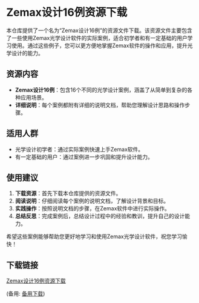 # Zemax设计16例资源下载

本仓库提供了一个名为“Zemax设计16例”的资源文件下载。该资源文件主要包含了一些使用Zemax光学设计软件的实际案例，适合初学者和有一定基础的用户学习使用。通过这些例子，您可以更方便地掌握Zemax软件的操作和应用，提升光学设计的能力。

## 资源内容

- **Zemax设计16例**：包含16个不同的光学设计案例，涵盖了从简单到复杂的各种应用场景。
- **详细说明**：每个案例都附有详细的说明文档，帮助您理解设计思路和操作步骤。

## 适用人群

- 光学设计初学者：通过实际案例快速上手Zemax软件。
- 有一定基础的用户：通过案例进一步巩固和提升设计能力。

## 使用建议

1. **下载资源**：首先下载本仓库提供的资源文件。
2. **阅读说明**：仔细阅读每个案例的说明文档，了解设计背景和目标。
3. **实践操作**：按照说明文档的步骤，在Zemax软件中进行实际操作。
4. **总结反思**：完成案例后，总结设计过程中的经验和教训，提升自己的设计能力。

希望这些案例能够帮助您更好地学习和使用Zemax光学设计软件，祝您学习愉快！

## 下载链接
[Zemax设计16例资源下载](https://pan.quark.cn/s/a24b29e32d3a) 

(备用: [备用下载](https://pan.baidu.com/s/1G1jV454TgMlFvIAylNYwIg?pwd=1234))
